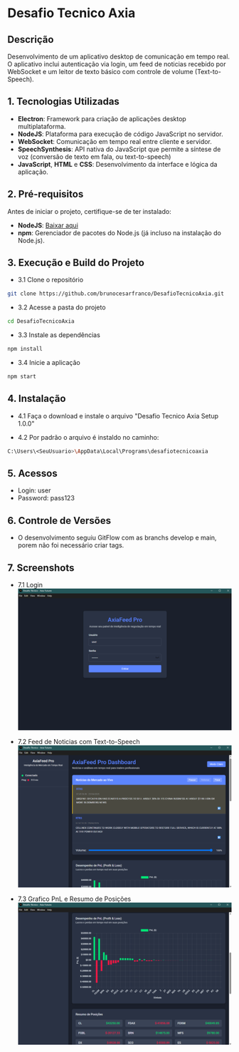 # Desafio Tecnico Axia

## Descrição
Desenvolvimento de um aplicativo desktop de comunicação em tempo real. O aplicativo inclui autenticação via login, um feed de noticias recebido por WebSocket e um leitor de texto básico com controle de volume (Text-to-Speech). 


## 1. Tecnologias Utilizadas
- **Electron**: Framework para criação de aplicações desktop multiplataforma.
- **NodeJS**: Plataforma para execução de código JavaScript no servidor.
- **WebSocket**: Comunicação em tempo real entre cliente e servidor.
- **SpeechSynthesis**: API nativa do JavaScript que permite a síntese de voz (conversão de texto em fala, ou text-to-speech)
- **JavaScript**, **HTML** e **CSS**: Desenvolvimento da interface e lógica da aplicação.


## 2. Pré-requisitos
Antes de iniciar o projeto, certifique-se de ter instalado:
- **NodeJS**: [Baixar aqui](https://nodejs.org/)
- **npm**: Gerenciador de pacotes do Node.js (já incluso na instalação do Node.js).


## 3. Execução e Build do Projeto
- 3.1 Clone o repositório
```bash
git clone https://github.com/brunocesarfranco/DesafioTecnicoAxia.git
```

- 3.2 Acesse a pasta do projeto
```bash
cd DesafioTecnicoAxia
```

- 3.3 Instale as dependências
```bash
npm install
```

- 3.4 Inicie a aplicação
```bash
npm start
```

## 4. Instalação
- 4.1 Faça o download e instale o arquivo "Desafio Tecnico Axia Setup 1.0.0"

- 4.2 Por padrão o arquivo é instaldo no caminho:
```bash
C:\Users\<SeuUsuario>\AppData\Local\Programs\desafiotecnicoaxia
```

## 5. Acessos
- Login: user
- Password: pass123

## 6. Controle de Versões
- O desenvolvimento seguiu GitFlow com as branchs develop e main, porem não foi necessário criar tags.

## 7. Screenshots

- 7.1 Login
![Tela Principal](./screenshots/login.png)

- 7.2 Feed de Noticias com Text-to-Speech
![Tela Principal](./screenshots/telainicial-dashboard.png)

- 7.3 Grafico PnL e Resumo de Posições
![Tela Principal](./screenshots/telainicial-grafico+posicoes.png)
